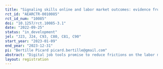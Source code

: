```yaml
---
title: "Signaling skills online and labor market outcomes: evidence from an adaptive experiment"
rct_id: "AEARCTR-0010085"
rct_id_num: "10085"
doi: "10.1257/rct.10085-3.1"
date: "2022-09-25"
status: "in_development"
jel: "J23, J24, C93, C80, C81, C90"
start_year: "2023-01-09"
end_year: "2023-12-31"
pi: "Bertille Picard picard.bertille@gmail.com"
abstract: "Digital job tools promise to reduce frictions on the labor market. In this randomized controlled trial, we study an intervention seeking to increase the usage of a public online platform in France. The intervention, implemented with an adaptive design, consists in sending mails to job seekers, providing information, help and motivation to register or update their profiles on the platform. We seek to discover which treatments maximize uptake of the tool among the several types of incentives considered. We then analyze the impact of the platform's use on labor market outcomes."
layout: registration
---
```


